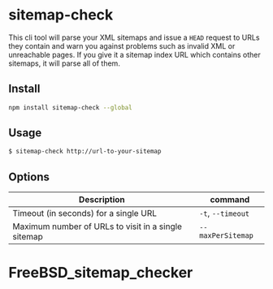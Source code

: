 # sitemap-check

This cli tool will parse your XML sitemaps and issue a `HEAD` request to URLs they contain and warn you against problems such as invalid XML or unreachable pages.
If you give it a sitemap index URL which contains other sitemaps, it will parse all of them.

## Install
```bash
npm install sitemap-check --global
```

## Usage

```bash
$ sitemap-check http://url-to-your-sitemap
```

## Options

| Description                                            | command           |
| ------------------------------------------------------ | ----------------- |
| Timeout (in seconds) for a single URL                  | `-t`, `--timeout` |
| Maximum number of URLs to visit in a single sitemap    | `--maxPerSitemap` |
# FreeBSD_sitemap_checker
